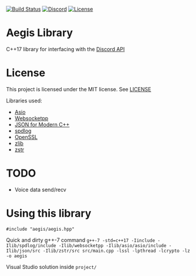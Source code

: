 [![Build Status](https://travis-ci.org/zeroxs/aegis.cpp.svg?branch=master)](https://travis-ci.org/zeroxs/aegis.cpp) [![Discord](https://discordapp.com/api/guilds/287048029524066334/widget.png)](https://discord.gg/w7Y3Bb8) [![License](https://img.shields.io/badge/license-MIT-blue.svg)](https://github.com/zeroxs/aegis.cpp/blob/master/LICENSE)


Aegis Library
=======

C++17 library for interfacing with the [Discord API](https://discordapp.com/developers/docs/intro)

# License #

This project is licensed under the MIT license. See [LICENSE](https://github.com/zeroxs/aegis.cpp/blob/master/LICENSE)

Libraries used:
- [Asio](https://github.com/chriskohlhoff/asio)
- [Websocketpp](https://github.com/zaphoyd/websocketpp)
- [JSON for Modern C++](https://github.com/nlohmann/json)
- [spdlog](https://github.com/gabime/spdlog)
- [OpenSSL](https://www.openssl.org)
- [zlib](https://zlib.net)
- [zstr](https://github.com/mateidavid/zstr)



# TODO #
- Voice data send/recv


# Using this library #
`#include "aegis/aegis.hpp"`

Quick and dirty g++-7 command
`g++-7 -std=c++17 -Iinclude -Ilib/spdlog/include -Ilib/websocketpp -Ilib/asio/asio/include -Ilib/json/src -Ilib/zstr/src src/main.cpp -lssl -lpthread -lcrypto -lz -o aegis`

Visual Studio solution inside `project/`
